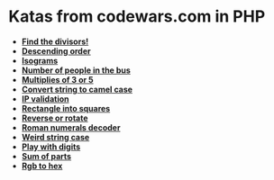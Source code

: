 # Katas from codewars.com in PHP
- **[Find the divisors!](https://www.codewars.com/kata/reviews/5996c979e06bbf2b5a000720/groups/5b1d0e72da48c294e3001b98)**
- **[Descending order](https://www.codewars.com/kata/reviews/5d21f9dd9c6a5800012af112/groups/60237c54acef3600013eed61)**
- **[Isograms](https://www.codewars.com/kata/reviews/5b916f3ef0a3b2aa2e001441/groups/602ba87f42c537000152936c)**
- **[Number of people in the bus](https://www.codewars.com/kata/reviews/5bbb0af1484fcd44250015d5/groups/6024ccd56791d2000181681)**
- **[Multiplies of 3 or 5](https://www.codewars.com/kata/reviews/578840b8ea6a1ce290000002/groups/6024d644acef36000165bc05)**
- **[Convert string to camel case](https://www.codewars.com/kata/reviews/5af529b442d45e8ca300134e/groups/60262101c07a950001d6bcbe)**
- **[IP validation](https://www.codewars.com/kata/reviews/58a72323238a12e4d800019c/groups/602a1ac9b26e5c00010194a7)**
- **[Rectangle into squares](https://www.codewars.com/kata/reviews/5790939e671cb57f790000d8/groups/602cb8e2265b840001ce1900)**
- **[Reverse or rotate](https://www.codewars.com/kata/reviews/579c65f63fb8d9634c00043a/groups/602e0ba46d0198000120d335)**
- **[Roman numerals decoder](https://www.codewars.com/kata/reviews/588aab99973eab5b620001d0/groups/602f5ba53938a30001722634)**
- **[Weird string case](https://www.codewars.com/kata/reviews/5d02a99ca535d500019bb826/groups/6033511f9a0c5e00019e6377)**
- **[Play with digits](https://www.codewars.com/kata/reviews/5797802a261e83177d000134/groups/6035f4bff133650001f827bb)**
- **[Sum of parts](https://www.codewars.com/kata/5ce399e0047a45001c853c2b/train/php/603741c7c55d3800266566bc)**
- **[Rgb to hex](https://www.codewars.com/kata/513e08acc600c94f01000001/train/php/603c87a24ed28d002b48fd6f)**
   